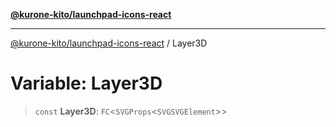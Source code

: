 [**@kurone-kito/launchpad-icons-react**](../README.md)

***

[@kurone-kito/launchpad-icons-react](../globals.md) / Layer3D

# Variable: Layer3D

> `const` **Layer3D**: `FC`\<`SVGProps`\<`SVGSVGElement`\>\>
